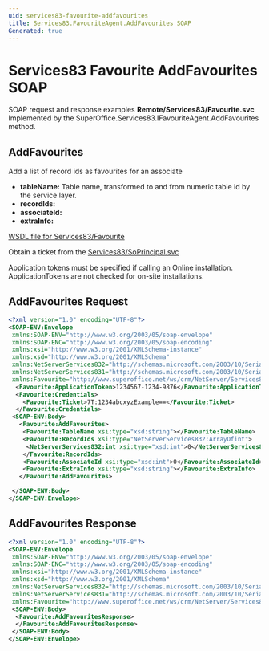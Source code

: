 ```yaml
---
uid: services83-favourite-addfavourites
title: Services83.FavouriteAgent.AddFavourites SOAP
Generated: true
---
```


# Services83 Favourite AddFavourites SOAP

SOAP request and response examples **Remote/Services83/Favourite.svc**
Implemented by the <see cref="M:SuperOffice.Services83.IFavouriteAgent.AddFavourites">SuperOffice.Services83.IFavouriteAgent.AddFavourites</see> method.

## AddFavourites

Add a list of record ids as favourites for an associate

* **tableName:** Table name, transformed to and from numeric table id by the service layer.
* **recordIds:** 
* **associateId:** 
* **extraInfo:** 



[WSDL file for Services83/Favourite](../Services83-Favourite.md)

Obtain a ticket from the [Services83/SoPrincipal.svc](../SoPrincipal/SoPrincipal.md)

Application tokens must be specified if calling an Online installation. ApplicationTokens are not checked for on-site installations.

## AddFavourites Request

```xml
<?xml version="1.0" encoding="UTF-8"?>
<SOAP-ENV:Envelope
 xmlns:SOAP-ENV="http://www.w3.org/2003/05/soap-envelope"
 xmlns:SOAP-ENC="http://www.w3.org/2003/05/soap-encoding"
 xmlns:xsi="http://www.w3.org/2001/XMLSchema-instance"
 xmlns:xsd="http://www.w3.org/2001/XMLSchema"
 xmlns:NetServerServices832="http://schemas.microsoft.com/2003/10/Serialization/Arrays"
 xmlns:NetServerServices831="http://schemas.microsoft.com/2003/10/Serialization/"
 xmlns:Favourite="http://www.superoffice.net/ws/crm/NetServer/Services83">
  <Favourite:ApplicationToken>1234567-1234-9876</Favourite:ApplicationToken>
  <Favourite:Credentials>
    <Favourite:Ticket>7T:1234abcxyzExample==</Favourite:Ticket>
  </Favourite:Credentials>
 <SOAP-ENV:Body>
   <Favourite:AddFavourites>
    <Favourite:TableName xsi:type="xsd:string"></Favourite:TableName>
    <Favourite:RecordIds xsi:type="NetServerServices832:ArrayOfint">
     <NetServerServices832:int xsi:type="xsd:int">0</NetServerServices832:int>
    </Favourite:RecordIds>
    <Favourite:AssociateId xsi:type="xsd:int">0</Favourite:AssociateId>
    <Favourite:ExtraInfo xsi:type="xsd:string"></Favourite:ExtraInfo>
   </Favourite:AddFavourites>

 </SOAP-ENV:Body>
</SOAP-ENV:Envelope>

```


## AddFavourites Response

```xml
<?xml version="1.0" encoding="UTF-8"?>
<SOAP-ENV:Envelope
 xmlns:SOAP-ENV="http://www.w3.org/2003/05/soap-envelope"
 xmlns:SOAP-ENC="http://www.w3.org/2003/05/soap-encoding"
 xmlns:xsi="http://www.w3.org/2001/XMLSchema-instance"
 xmlns:xsd="http://www.w3.org/2001/XMLSchema"
 xmlns:NetServerServices832="http://schemas.microsoft.com/2003/10/Serialization/Arrays"
 xmlns:NetServerServices831="http://schemas.microsoft.com/2003/10/Serialization/"
 xmlns:Favourite="http://www.superoffice.net/ws/crm/NetServer/Services83">
 <SOAP-ENV:Body>
  <Favourite:AddFavouritesResponse>
  </Favourite:AddFavouritesResponse>
 </SOAP-ENV:Body>
</SOAP-ENV:Envelope>

```

